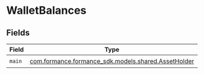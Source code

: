 # WalletBalances


## Fields

| Field                                                                                     | Type                                                                                      | Required                                                                                  | Description                                                                               |
| ----------------------------------------------------------------------------------------- | ----------------------------------------------------------------------------------------- | ----------------------------------------------------------------------------------------- | ----------------------------------------------------------------------------------------- |
| `main`                                                                                    | [com.formance.formance_sdk.models.shared.AssetHolder](../../models/shared/AssetHolder.md) | :heavy_check_mark:                                                                        | N/A                                                                                       |
